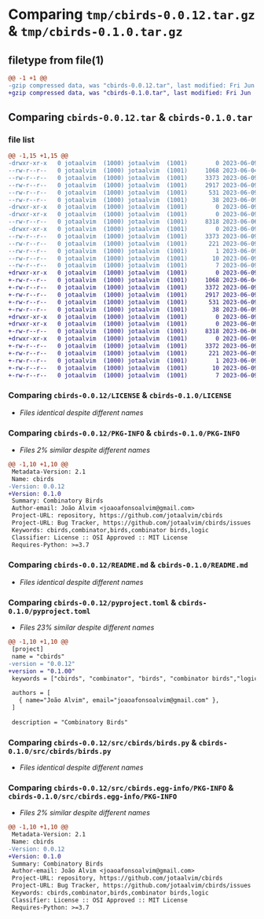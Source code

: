# Comparing `tmp/cbirds-0.0.12.tar.gz` & `tmp/cbirds-0.1.0.tar.gz`

## filetype from file(1)

```diff
@@ -1 +1 @@
-gzip compressed data, was "cbirds-0.0.12.tar", last modified: Fri Jun  9 00:13:27 2023, max compression
+gzip compressed data, was "cbirds-0.1.0.tar", last modified: Fri Jun  9 00:23:00 2023, max compression
```

## Comparing `cbirds-0.0.12.tar` & `cbirds-0.1.0.tar`

### file list

```diff
@@ -1,15 +1,15 @@
-drwxr-xr-x   0 jotaalvim  (1000) jotaalvim  (1001)        0 2023-06-09 00:13:27.764513 cbirds-0.0.12/
--rw-r--r--   0 jotaalvim  (1000) jotaalvim  (1001)     1068 2023-06-04 19:12:12.000000 cbirds-0.0.12/LICENSE
--rw-r--r--   0 jotaalvim  (1000) jotaalvim  (1001)     3373 2023-06-09 00:13:27.764513 cbirds-0.0.12/PKG-INFO
--rw-r--r--   0 jotaalvim  (1000) jotaalvim  (1001)     2917 2023-06-09 00:12:58.000000 cbirds-0.0.12/README.md
--rw-r--r--   0 jotaalvim  (1000) jotaalvim  (1001)      531 2023-06-09 00:13:13.000000 cbirds-0.0.12/pyproject.toml
--rw-r--r--   0 jotaalvim  (1000) jotaalvim  (1001)       38 2023-06-09 00:13:27.764513 cbirds-0.0.12/setup.cfg
-drwxr-xr-x   0 jotaalvim  (1000) jotaalvim  (1001)        0 2023-06-09 00:13:27.761179 cbirds-0.0.12/src/
-drwxr-xr-x   0 jotaalvim  (1000) jotaalvim  (1001)        0 2023-06-09 00:13:27.761179 cbirds-0.0.12/src/cbirds/
--rw-r--r--   0 jotaalvim  (1000) jotaalvim  (1001)     8318 2023-06-06 14:00:36.000000 cbirds-0.0.12/src/cbirds/birds.py
-drwxr-xr-x   0 jotaalvim  (1000) jotaalvim  (1001)        0 2023-06-09 00:13:27.761179 cbirds-0.0.12/src/cbirds.egg-info/
--rw-r--r--   0 jotaalvim  (1000) jotaalvim  (1001)     3373 2023-06-09 00:13:27.000000 cbirds-0.0.12/src/cbirds.egg-info/PKG-INFO
--rw-r--r--   0 jotaalvim  (1000) jotaalvim  (1001)      221 2023-06-09 00:13:27.000000 cbirds-0.0.12/src/cbirds.egg-info/SOURCES.txt
--rw-r--r--   0 jotaalvim  (1000) jotaalvim  (1001)        1 2023-06-09 00:13:27.000000 cbirds-0.0.12/src/cbirds.egg-info/dependency_links.txt
--rw-r--r--   0 jotaalvim  (1000) jotaalvim  (1001)       10 2023-06-09 00:13:27.000000 cbirds-0.0.12/src/cbirds.egg-info/requires.txt
--rw-r--r--   0 jotaalvim  (1000) jotaalvim  (1001)        7 2023-06-09 00:13:27.000000 cbirds-0.0.12/src/cbirds.egg-info/top_level.txt
+drwxr-xr-x   0 jotaalvim  (1000) jotaalvim  (1001)        0 2023-06-09 00:23:00.712616 cbirds-0.1.0/
+-rw-r--r--   0 jotaalvim  (1000) jotaalvim  (1001)     1068 2023-06-04 19:12:12.000000 cbirds-0.1.0/LICENSE
+-rw-r--r--   0 jotaalvim  (1000) jotaalvim  (1001)     3372 2023-06-09 00:23:00.712616 cbirds-0.1.0/PKG-INFO
+-rw-r--r--   0 jotaalvim  (1000) jotaalvim  (1001)     2917 2023-06-09 00:12:58.000000 cbirds-0.1.0/README.md
+-rw-r--r--   0 jotaalvim  (1000) jotaalvim  (1001)      531 2023-06-09 00:22:49.000000 cbirds-0.1.0/pyproject.toml
+-rw-r--r--   0 jotaalvim  (1000) jotaalvim  (1001)       38 2023-06-09 00:23:00.712616 cbirds-0.1.0/setup.cfg
+drwxr-xr-x   0 jotaalvim  (1000) jotaalvim  (1001)        0 2023-06-09 00:23:00.709282 cbirds-0.1.0/src/
+drwxr-xr-x   0 jotaalvim  (1000) jotaalvim  (1001)        0 2023-06-09 00:23:00.709282 cbirds-0.1.0/src/cbirds/
+-rw-r--r--   0 jotaalvim  (1000) jotaalvim  (1001)     8318 2023-06-06 14:00:36.000000 cbirds-0.1.0/src/cbirds/birds.py
+drwxr-xr-x   0 jotaalvim  (1000) jotaalvim  (1001)        0 2023-06-09 00:23:00.712616 cbirds-0.1.0/src/cbirds.egg-info/
+-rw-r--r--   0 jotaalvim  (1000) jotaalvim  (1001)     3372 2023-06-09 00:23:00.000000 cbirds-0.1.0/src/cbirds.egg-info/PKG-INFO
+-rw-r--r--   0 jotaalvim  (1000) jotaalvim  (1001)      221 2023-06-09 00:23:00.000000 cbirds-0.1.0/src/cbirds.egg-info/SOURCES.txt
+-rw-r--r--   0 jotaalvim  (1000) jotaalvim  (1001)        1 2023-06-09 00:23:00.000000 cbirds-0.1.0/src/cbirds.egg-info/dependency_links.txt
+-rw-r--r--   0 jotaalvim  (1000) jotaalvim  (1001)       10 2023-06-09 00:23:00.000000 cbirds-0.1.0/src/cbirds.egg-info/requires.txt
+-rw-r--r--   0 jotaalvim  (1000) jotaalvim  (1001)        7 2023-06-09 00:23:00.000000 cbirds-0.1.0/src/cbirds.egg-info/top_level.txt
```

### Comparing `cbirds-0.0.12/LICENSE` & `cbirds-0.1.0/LICENSE`

 * *Files identical despite different names*

### Comparing `cbirds-0.0.12/PKG-INFO` & `cbirds-0.1.0/PKG-INFO`

 * *Files 2% similar despite different names*

```diff
@@ -1,10 +1,10 @@
 Metadata-Version: 2.1
 Name: cbirds
-Version: 0.0.12
+Version: 0.1.0
 Summary: Combinatory Birds
 Author-email: João Alvim <joaoafonsoalvim@gmail.com>
 Project-URL: repository, https://github.com/jotaalvim/cbirds
 Project-URL: Bug Tracker, https://github.com/jotaalvim/cbirds/issues
 Keywords: cbirds,combinator,birds,combinator birds,logic
 Classifier: License :: OSI Approved :: MIT License
 Requires-Python: >=3.7
```

### Comparing `cbirds-0.0.12/README.md` & `cbirds-0.1.0/README.md`

 * *Files identical despite different names*

### Comparing `cbirds-0.0.12/pyproject.toml` & `cbirds-0.1.0/pyproject.toml`

 * *Files 23% similar despite different names*

```diff
@@ -1,10 +1,10 @@
 [project]
 name = "cbirds"
-version = "0.0.12"
+version = "0.1.00"
 keywords = ["cbirds", "combinator", "birds", "combinator birds","logic"]
 
 authors = [
   { name="João Alvim", email="joaoafonsoalvim@gmail.com" },
 ]
 
 description = "Combinatory Birds"
```

### Comparing `cbirds-0.0.12/src/cbirds/birds.py` & `cbirds-0.1.0/src/cbirds/birds.py`

 * *Files identical despite different names*

### Comparing `cbirds-0.0.12/src/cbirds.egg-info/PKG-INFO` & `cbirds-0.1.0/src/cbirds.egg-info/PKG-INFO`

 * *Files 2% similar despite different names*

```diff
@@ -1,10 +1,10 @@
 Metadata-Version: 2.1
 Name: cbirds
-Version: 0.0.12
+Version: 0.1.0
 Summary: Combinatory Birds
 Author-email: João Alvim <joaoafonsoalvim@gmail.com>
 Project-URL: repository, https://github.com/jotaalvim/cbirds
 Project-URL: Bug Tracker, https://github.com/jotaalvim/cbirds/issues
 Keywords: cbirds,combinator,birds,combinator birds,logic
 Classifier: License :: OSI Approved :: MIT License
 Requires-Python: >=3.7
```


